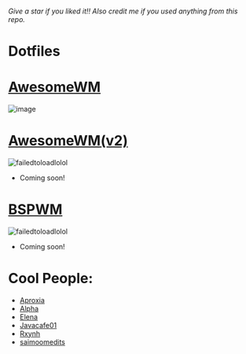 ###### Give a star if you liked it!! Also credit me if you used anything from this repo.

# Dotfiles

# [AwesomeWM](https://github.com/d-solis/dotfiles/tree/awesome) 

![image](https://user-images.githubusercontent.com/43517199/213189158-f95e7a2c-6ec6-42f8-9455-10ea5dc5280d.png)

# [AwesomeWM(v2)](https://github.com/d-solis/dotfiles/tree/awesomev2)
![failedtoloadlolol](https://user-images.githubusercontent.com/43517199/213497165-6cda4f79-308e-491c-bc70-462b1f3d387e.png)
- Coming soon!

# [BSPWM](https://github.com/d-solis/dotfiles/tree/bspwm)

![failedtoloadlolol](https://user-images.githubusercontent.com/43517199/213497165-6cda4f79-308e-491c-bc70-462b1f3d387e.png)
- Coming soon!

# Cool People:

- [Aproxia](https://github.com/aproxia-dev)
- [Alpha](https://github.com/alphatechnolog)
- [Elena](https://github.com/elenapan)
- [Javacafe01](https://github.com/JavaCafe01)
- [Rxynh](https://github.com/rxyhn)
- [saimoomedits](https://github.com/saimoomedits)

